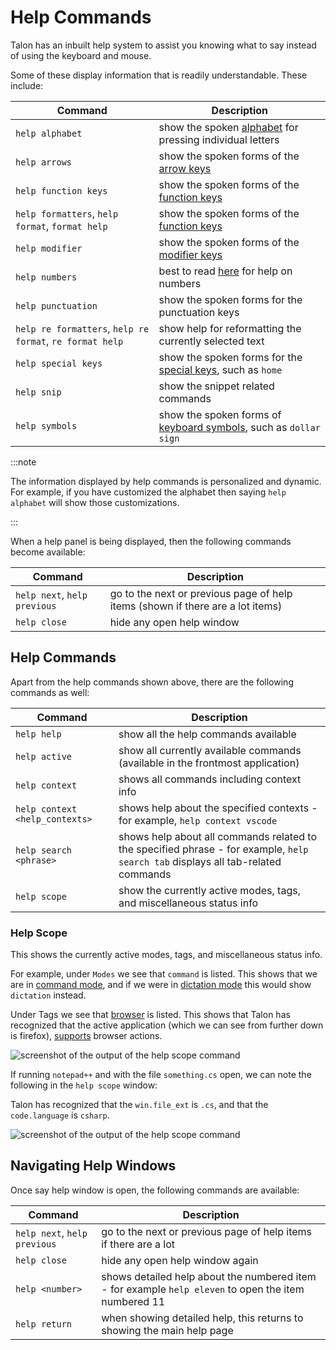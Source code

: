 # Help Commands

Talon has an inbuilt help system to assist you knowing what to say instead of using the keyboard and mouse.

Some of these display information that is readily understandable. These include:

| Command                      | Description                                                      |
| ---------------------------- | ---------------------------------------------------------------- |
| `help alphabet`              | show the spoken [alphabet](/docs/Basic%20Usage/Command%20Mode/single-characters.md#talon-alphabet) for pressing individual letters          |
| `help arrows`              | show the spoken forms of the [arrow keys](/docs/Basic%20Usage/Command%20Mode/single-characters.md#arrow-keys)       |
| `help function keys`              | show the spoken forms of the [function keys](/docs/Basic%20Usage/Command%20Mode/single-characters.md#function-keys)       |
| `help formatters`, `help format`, `format help`  | show the spoken forms of the [function keys](/docs/Basic%20Usage/Command%20Mode/words-and-phrases.md#saying-phrases)       |
| `help modifier`              | show the spoken forms of the [modifier keys](/docs/Basic%20Usage/Command%20Mode/single-characters.md#talon-alphabet)       |
| `help numbers`              | best to read [here](/docs/Basic%20Usage/Command%20Mode/single-characters.md#numbers) for help on numbers         |
| `help punctuation`              | show the spoken forms for the punctuation keys      |
| `help re formatters`, `help re format`, `re format help`              | show help for reformatting the currently selected text      |
| `help special keys`              | show the spoken forms for the [special keys](/docs/Basic%20Usage/Command%20Mode/single-characters.md#), such as `home`       |
| `help snip`              | show the snippet related commands       |
| `help symbols`              | show the spoken forms of [keyboard symbols](/docs/Basic%20Usage/Command%20Mode/single-characters.md#symbols), such as `dollar sign`       |

:::note

The information displayed by help commands is personalized and dynamic.
For example, if you have customized the alphabet then saying `help alphabet` will show those customizations.

:::

When a help panel is being displayed, then the following commands become available:

| Command                      | Description                                                      |
| ---------------------------- | ---------------------------------------------------------------- |
| `help next`, `help previous`              | 	go to the next or previous page of help items (shown if there are a lot items)        |
| `help close`              | 	hide any open help window       |


## Help Commands

Apart from the help commands shown above, there are the following commands as well:

| Command                        | Description                                                                                                                      |
| ------------------------------ | -------------------------------------------------------------------------------------------------------------------------------- |
| `help help`                    | show all the help commands available                                                                                             |
| `help active`                  | show all currently available commands (available in the frontmost application)                                                   |
| `help context`                 | shows all commands including context info                                                                                        |
| `help context <help_contexts>` | shows help about the specified contexts - for example, `help context vscode`                                                     |
| `help search <phrase>`         | shows help about all commands related to the specified phrase - for example, `help search tab` displays all tab-related commands |
| `help scope`                   | show the currently active modes, tags, and miscellaneous status info                                                             |

### Help Scope

This shows the currently active modes, tags, and miscellaneous status info.

For example, under `Modes` we see that `command` is listed. This shows that we are in [command mode](/docs/Basic%20Usage/Command%20Mode/command_mode.md),
and if we were in [dictation mode](/docs/Basic%20Usage/dictation_mode.md) this would show `dictation` instead.

Under Tags we see that [browser](/docs/Resource%20Hub/App%20Support/App%20Tags/browsers.md) is listed. This shows that Talon has recognized that the active application
(which we can see from further down is firefox), [supports](/docs/Resource%20Hub/App%20Support/overview.md#application-tags) browser actions.

<img src="/img/help_scope.png/"
     alt="screenshot of the output of the help scope command"
 />

If running `notepad++` and with the file `something.cs` open, we can note the following in the `help scope` window:

Talon has recognized that the `win.file_ext` is `.cs`, and that the `code.language` is `csharp`.

<img src="/img/help_scope_notepad_csharp.png"
     alt="screenshot of the output of the help scope command"
 />

## Navigating Help Windows

Once say help window is open, the following commands are available:

| Command                      | Description                                                                                          |
| ---------------------------- | ---------------------------------------------------------------------------------------------------- |
| `help next`, `help previous` | go to the next or previous page of help items if there are a lot                                     |
| `help close`                 | hide any open help window again                                                                      |
| `help <number>`              | shows detailed help about the numbered item - for example `help eleven` to open the item numbered 11 |
| `help return`                | when showing detailed help, this returns to showing the main help page                               |
